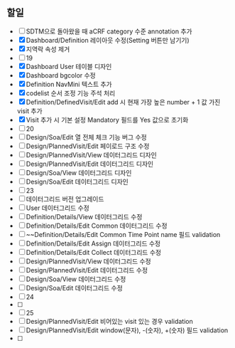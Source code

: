 ## 할일


- [ ] SDTM으로 돌아왔을 때 aCRF category 수준 annotation 추가
- [x] Dashboard/Definition 레이아웃 수정(Setting 버튼만 남기기)
- [x] 지역락 속성 제거
- [ ] 19
- [x] Dashboard User 테이블 디자인 
- [x] Dashboard bgcolor 수정
- [x] Definition NavMini 텍스트 추가
- [x] codelist 순서 조정 기능 주석 처리
- [x] Definition/DefinedVisit/Edit add 시 현재 가장 높은 number + 1 값 가진 visit 추가
- [x] Visit 추가 시 기본 설정 Mandatory 필드를 Yes 값으로 초기화
- [ ] 20
- [ ] Design/Soa/Edit 열 전체 체크 기능 버그 수정
- [ ] Design/PlannedVisit/Edit 페이로드 구조 수정
- [ ] Design/PlannedVisit/View 데이터그리드 디자인
- [ ] Design/PlannedVisit/Edit 데이터그리드 디자인
- [ ] Design/Soa/View 데이터그리드 디자인
- [ ] Design/Soa/Edit 데이터그리드 디자인
- [ ] 23
- [ ] 데이터그리드 버전 업그레이드
- [ ] User 데이터그리드 수정
- [ ] Definition/Details/View 데이터그리드 수정
- [ ] Definition/Details/Edit Common 데이터그리드 수정
- [ ] ~~Definition/Details/Edit Common Time Point name 필드 validation
- [ ] Definition/Details/Edit Assign 데이터그리드 수정
- [ ] Definition/Details/Edit Collect 데이터그리드 수정
- [ ] Design/PlannedVisit/View 데이터그리드 수정
- [ ] Design/PlannedVisit/Edit 데이터그리드 수정
- [ ] Design/Soa/View 데이터그리드 수정
- [ ] Design/Soa/Edit 데이터그리드 수정
- [ ] 24
- [ ] 
- [ ] 25
- [ ] Design/PlannedVisit/Edit 비어있는 visit 있는 경우 validation
- [ ] Design/PlannedVisit/Edit window(문자), -(숫자), +(숫자) 필드 validation
- [ ] 